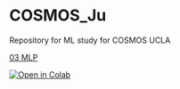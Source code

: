 # COSMOS_Ju

Repository for ML study for COSMOS UCLA

[03 MLP](COSMOS_Multilayer_Perceptron.ipynb)

[![Open in Colab](https://colab.research.google.com/assets/colab-badge.svg)](https://colab.research.google.com/github/sungjuGit/COSMOS_Ju/blob/main/COSMOS_Multilayer_Perceptron.ipynb)
